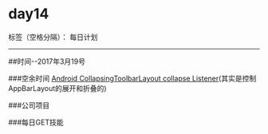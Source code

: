 # day14

标签（空格分隔）： 每日计划

---
##时间--2017年3月19号

###空余时间
[Android CollapsingToolbarLayout collapse Listener][1](其实是控制AppBarLayout的展开和折叠的)


###公司项目

###每日GET技能


  [1]: http://stackoverflow.com/questions/31682310/android-collapsingtoolbarlayout-collapse-listener